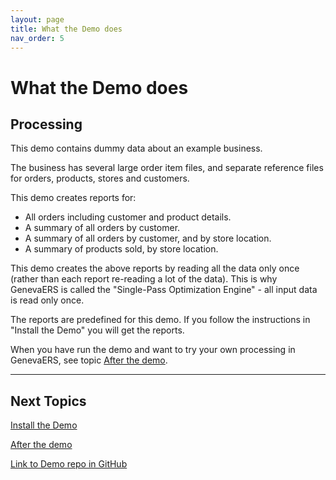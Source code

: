 ```yaml
---
layout: page
title: What the Demo does
nav_order: 5
---
```

# What the Demo does

## Processing

This demo contains dummy data about an example business.

The business has several large order item files, and separate reference files for orders, products, stores and customers.

This demo creates reports for:

- All orders including customer and product details.
- A summary of all orders by customer.
- A summary of all orders by customer, and by store location.
- A summary of products sold, by store location.

This demo creates the above reports by reading all the data only once (rather than each report re-reading a lot of the data).  This is why GenevaERS is called the "Single-Pass Optimization Engine" - all input data is read only once.

The reports are predefined for this demo.  If you follow the instructions in "Install the Demo" you will get the reports.

When you have run the demo and want to try your own processing in GenevaERS, see topic [After the demo](AfterDemo.md).

-----

## Next Topics

[Install the Demo](InstallDemo.md)

[After the demo](AfterDemo.md)

[Link to Demo repo in GitHub](https://github.com/genevaers/demo)